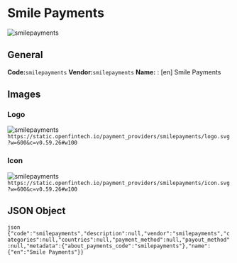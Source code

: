 # Smile Payments 
![smilepayments](https://static.openfintech.io/payment_providers/smilepayments/logo.svg?w=600&c=v0.59.26#w100) 
## General 
**Code:**`smilepayments` 
**Vendor:**`smilepayments` 
**Name:** 
:	[en] Smile Payments 
## Images 
### Logo 
![smilepayments](https://static.openfintech.io/payment_providers/smilepayments/logo.svg?w=600&c=v0.59.26#w100) 
``` https://static.openfintech.io/payment_providers/smilepayments/logo.svg?w=600&c=v0.59.26#w100 ``` 
### Icon 
![smilepayments](https://static.openfintech.io/payment_providers/smilepayments/icon.svg?w=600&c=v0.59.26#w100) 
``` https://static.openfintech.io/payment_providers/smilepayments/icon.svg?w=600&c=v0.59.26#w100 ``` 
## JSON Object 
```json {"code":"smilepayments","description":null,"vendor":"smilepayments","categories":null,"countries":null,"payment_method":null,"payout_method":null,"metadata":{"about_payments_code":"smilepayments"},"name":{"en":"Smile Payments"}} ``` 
